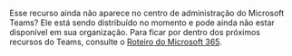 Esse recurso ainda não aparece no centro de administração do Microsoft Teams? Ele está sendo distribuído no momento e pode ainda não estar disponível em sua organização. Para ficar por dentro dos próximos recursos do Teams, consulte o [Roteiro do Microsoft 365](https://www.microsoft.com/microsoft-365/roadmap?filters=&searchterms=microsoft%2Cteams).